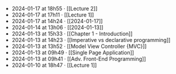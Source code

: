 - 2024-01-17 at 18h55 · [[Lecture 2]]
- 2024-01-17 at 17h11 · [[Lecture 1]]
- 2024-01-17 at 14h24 · [[2024-01-17]]
- 2024-01-14 at 13h06 · [[2024-01-13]]
- 2024-01-13 at 15h33 · [[Chapter 1 - Introduction]]
- 2024-01-13 at 14h23 · [[Imperative vs declarative programming]]
- 2024-01-13 at 13h52 · [[Model View Controller {MVC}]]
- 2024-01-13 at 09h49 · [[Single Page Application]]
- 2024-01-13 at 09h41 · [[Adv. Front-End Programming]]
- 2024-01-10 at 18h47 · [[Lecture 1]]
